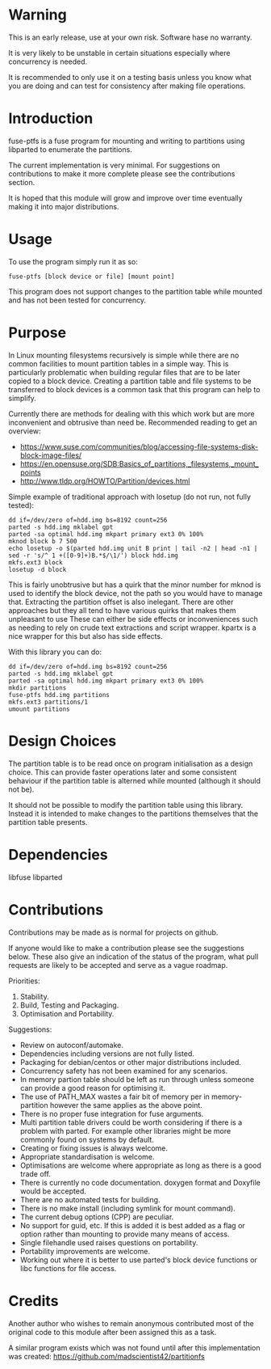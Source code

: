 Warning
=======

This is an early release, use at your own risk. Software hase no warranty.

It is very likely to be unstable in certain situations especially where concurrency is needed.

It is recommended to only use it on a testing basis unless you know what you are doing and can test for consistency after making file operations.

Introduction
============

fuse-ptfs is a fuse program for mounting and writing to partitions using libparted to enumerate the partitions.

The current implementation is very minimal. For suggestions on contributions to make it more complete please see the contributions section.

It is hoped that this module will grow and improve over time eventually making it into major distributions.

Usage
=====

To use the program simply run it as so:

    fuse-ptfs [block device or file] [mount point]

This program does not support changes to the partition table while mounted and has not been tested for concurrency.

Purpose
=======

In Linux mounting filesystems recursively is simple while there are no common facilities to mount partition tables in a simple way. This is particularly problematic when building regular files that are to be later copied to a block device. Creating a partition table and file systems to be transferred to block devices is a common task that this program can help to simplify.

Currently there are methods for dealing with this which work but are more inconvenient and obtrusive than need be. Recommended reading to get an overview:

* https://www.suse.com/communities/blog/accessing-file-systems-disk-block-image-files/
* https://en.opensuse.org/SDB:Basics_of_partitions,_filesystems,_mount_points
* http://www.tldp.org/HOWTO/Partition/devices.html

Simple example of traditional approach with losetup (do not run, not fully tested):

    dd if=/dev/zero of=hdd.img bs=8192 count=256
    parted -s hdd.img mklabel gpt
    parted -sa optimal hdd.img mkpart primary ext3 0% 100%
    mknod block b 7 500
    echo losetup -o $(parted hdd.img unit B print | tail -n2 | head -n1 | sed -r 's/^ 1 +([0-9]+)B.*$/\1/') block hdd.img
    mkfs.ext3 block
    losetup -d block

This is fairly unobtrusive but has a quirk that the minor number for mknod is used to identify the block device, not the path so you would have to manage that. Extracting the partition offset is also inelegant. There are other approaches but they all tend to have various quirks that makes them unpleasant to use These can either be side effects or inconveniences such as needing to rely on crude text extractions and script wrapper. kpartx is a nice wrapper for this but also has side effects.

With this library you can do:

    dd if=/dev/zero of=hdd.img bs=8192 count=256
    parted -s hdd.img mklabel gpt
    parted -sa optimal hdd.img mkpart primary ext3 0% 100%
    mkdir partitions
    fuse-ptfs hdd.img partitions
    mkfs.ext3 partitions/1
    umount partitions

Design Choices
==============

The partition table is to be read once on program initialisation as a design choice. This can provide faster operations later and some consistent behaviour if the partition table is alterned while mounted (although it should not be).

It should not be possible to modify the partition table using this library. Instead it is intended to make changes to the partitions themselves that the partition table presents.

Dependencies
============

libfuse
libparted

Contributions
=============

Contributions may be made as is normal for projects on github.

If anyone would like to make a contribution please see the suggestions below. These also give an indication of the status of the program, what pull requests are likely to be accepted and serve as a vague roadmap.

Priorities:

1. Stability.
2. Build, Testing and Packaging.
3. Optimisation and Portability.

Suggestions:

* Review on autoconf/automake.
* Dependencies including versions are not fully listed.
* Packaging for debian/centos or other major distributions included.
* Concurrency safety has not been examined for any scenarios.
* In memory partion table should be left as run through unless someone can provide a good reason for optimising it.
* The use of PATH_MAX wastes a fair bit of memory per in memory-partition however the same applies as the above point.
* There is no proper fuse integration for fuse arguments.
* Multi partition table drivers could be worth considering if there is a problem with parted. For example other libraries might be more commonly found on systems by default.
* Creating or fixing issues is always welcome.
* Appropriate standardisation is welcome.
* Optimisations are welcome where appropriate as long as there is a good trade off.
* There is currently no code documentation. doxygen format and Doxyfile would be accepted.
* There are no automated tests for building.
* There is no make install (including symlink for mount command).
* The current debug options (CPP) are peculiar.
* No support for guid, etc. If this is added it is best added as a flag or option rather than mounting to provide many means of access.
* Single filehandle used raises questions on portability.
* Portability improvements are welcome.
* Working out where it is better to use parted's block device functions or libc functions for file access.

Credits
=======

Another author who wishes to remain anonymous contributed most of the original code to this module after been assigned this as a task.

A similar program exists which was not found until after this implementation was created:
https://github.com/madscientist42/partitionfs